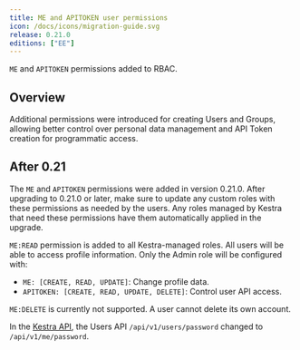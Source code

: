 ```yaml
---
title: ME and APITOKEN user permissions
icon: /docs/icons/migration-guide.svg
release: 0.21.0
editions: ["EE"]
---
```


`ME` and `APITOKEN` permissions added to RBAC.

## Overview

Additional permissions were introduced for creating Users and Groups, allowing better control over personal data management and API Token creation for programmatic access.

## After 0.21

The `ME` and `APITOKEN` permissions were added in version 0.21.0. After upgrading to 0.21.0 or later, make sure to update any custom roles with these permissions as needed by the users. Any roles managed by Kestra that need these permissions have them automatically applied in the upgrade.

`ME:READ` permission is added to all Kestra-managed roles. All users will be able to access profile information. Only the Admin role will be configured with:

- `ME: [CREATE, READ, UPDATE]`: Change profile data.
- `APITOKEN: [CREATE, READ, UPDATE, DELETE]`: Control user API access.

`ME:DELETE` is currently not supported. A user cannot delete its own account.

In the [Kestra API](../../api-reference/enterprise.md), the Users API `/api/v1/users/password` changed to `/api/v1/me/password`.